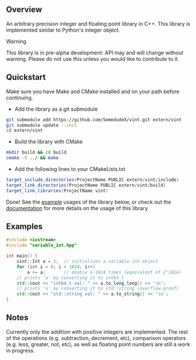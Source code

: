 ## Overview

An arbitrary precision integer and floating point library in C++. This library is implemented similar to Python's integer object.

> [!WARNING]
> This library is in pre-alpha development: API may and will change without warning. Please do not use this unless you would like to contribute to it.

## Quickstart

Make sure you have Make and CMake installed and on your path before continuing.

 * Add the library as a git submodule

```sh
git submodule add https://github.com/SomedudeX/vint.git extern/vint
git submodule update --init
cd extern/vint
```

 * Build the library with CMake

```sh
mkdir build && cd build
cmake -S ../ && make
```

 * Add the following lines to your CMakeLists.txt

```java
target_include_directories(ProjectName PUBLIC extern/vint/include)
target_link_directories(ProjectName PUBLIC extern/vint/build)
target_link_libraries(ProjectName vint)
```

Done! See the [example](#examples) usages of the library below, or check out the [documentation](https://github.com/SomedudeX/vint/tree/main/docs) for more details on the usage of this library

## Examples

```cpp
#include <iostream>
#include "variable_int.hpp"

int main() {
    vint::Int a = 1;  // initializes a variable int object
    for (int i = 0; i < 1024; i++)
        a += a;       // double a 1024 times (equivalent of 2^1024)
    // prints 'a' by converting it to int64_t
    std::cout << "int64_t val: " << a.to_long_long() << '\n';
    // prints 'a' by converting it to std::string (overflow-proof)
    std::cout << "std::string val: " << a.to_string() << '\n';
}
```

## Notes

Currently only the addition with positive integers are implemented. The rest of the operations (e.g. subtraction, decrement, etc), comparison operators (e.g. less, greater, not, etc), as well as floating point numbers are still a work in progress.

